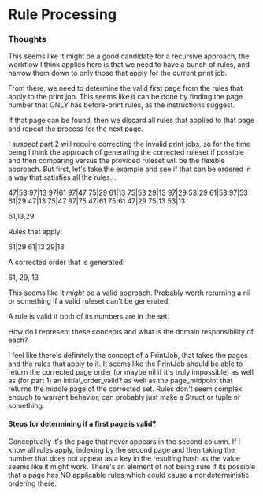 # Rule Processing

### Thoughts

This seems like it might be a good candidate for a recursive approach, the workflow I think applies here is that we need to have a bunch of rules, and narrow them down to only those that apply for the current print job.

From there, we need to determine the valid first page from the rules that apply to the print job. This seems like it can be done by finding the page number that ONLY has before-print rules, as the instructions suggest.

If that page can be found, then we discard all rules that applied to that page and repeat the process for the next page.

I _suspect_ part 2 will require correcting the invalid print jobs, so for the time being I think the approach of generating the corrected ruleset if possible and then comparing versus the provided ruleset will be the flexible approach. But first, let's take the example and see if that can be ordered in a way that satisfies all the rules...

47|53
97|13
97|61
97|47
75|29
61|13
75|53
29|13
97|29
53|29
61|53
97|53
61|29
47|13
75|47
97|75
47|61
75|61
47|29
75|13
53|13

61,13,29

Rules that apply:

61|29
61|13
29|13

A corrected order that is generated:

61, 29, 13

This seems like it *might* be a valid approach. Probably worth returning a nil or something if a valid ruleset can't be generated.

A rule is valid if both of its numbers are in the set.

How do I represent these concepts and what is the domain responsibility of each?

I feel like there's definitely the concept of a PrintJob, that takes the pages and the rules that apply to it. It seems like the PrintJob should be able to return the corrected page order (or maybe nil if it's truly impossible) as well as (for part 1) an initial_order_valid? as well as the page_midpoint that returns the middle page of the corrected set. Rules don't seem complex enough to warrant behavior, can probably just make a Struct or tuple or something.

#### Steps for determining if a first page is valid?

Conceptually it's the page that never appears in the second column. If I know all rules apply, indexing by the second page and then taking the number that does not appear as a key in the resulting hash as the value seems like it might work. There's an element of not being sure if its possible that a page has NO applicable rules which could cause a nondeterministic ordering there.
